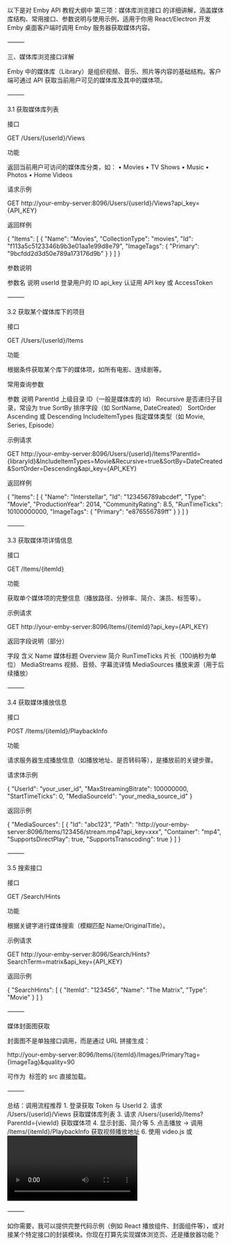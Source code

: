 以下是对 Emby API 教程大纲中 第三项：媒体库浏览接口 的详细讲解，涵盖媒体库结构、常用接口、参数说明与使用示例，适用于你用 React/Electron 开发 Emby 桌面客户端时调用 Emby 服务器获取媒体内容。

⸻

三、媒体库浏览接口详解

Emby 中的媒体库（Library）是组织视频、音乐、照片等内容的基础结构。客户端可通过 API 获取当前用户可见的媒体库及其中的媒体项。

⸻

3.1 获取媒体库列表

接口

GET /Users/{userId}/Views

功能

返回当前用户可访问的媒体库分类，如：
	•	Movies
	•	TV Shows
	•	Music
	•	Photos
	•	Home Videos

请求示例

GET http://your-emby-server:8096/Users/{userId}/Views?api_key={API_KEY}

返回样例

{
  "Items": [
    {
      "Name": "Movies",
      "CollectionType": "movies",
      "Id": "f113a5c5123346b9b3e01aa1e99d8e79",
      "ImageTags": {
        "Primary": "9bcfdd2d3d50e789a173176d9b"
      }
    }
  ]
}

参数说明

参数名	说明
userId	登录用户的 ID
api_key	认证用 API key 或 AccessToken



⸻

3.2 获取某个媒体库下的项目

接口

GET /Users/{userId}/Items

功能

根据条件获取某个库下的媒体项，如所有电影、连续剧等。

常用查询参数

参数	说明
ParentId	上级目录 ID（一般是媒体库的 Id）
Recursive	是否递归子目录，常设为 true
SortBy	排序字段（如 SortName, DateCreated）
SortOrder	Ascending 或 Descending
IncludeItemTypes	指定媒体类型（如 Movie, Series, Episode）

示例请求

GET http://your-emby-server:8096/Users/{userId}/Items?ParentId={libraryId}&IncludeItemTypes=Movie&Recursive=true&SortBy=DateCreated&SortOrder=Descending&api_key={API_KEY}

返回样例

{
  "Items": [
    {
      "Name": "Interstellar",
      "Id": "123456789abcdef",
      "Type": "Movie",
      "ProductionYear": 2014,
      "CommunityRating": 8.5,
      "RunTimeTicks": 10100000000,
      "ImageTags": {
        "Primary": "e876556789ff"
      }
    }
  ]
}



⸻

3.3 获取媒体项详情信息

接口

GET /Items/{itemId}

功能

获取单个媒体项的完整信息（播放路径、分辨率、简介、演员、标签等）。

示例请求

GET http://your-emby-server:8096/Items/{itemId}?api_key={API_KEY}

返回字段说明（部分）

字段	含义
Name	媒体标题
Overview	简介
RunTimeTicks	片长（100纳秒为单位）
MediaStreams	视频、音频、字幕流详情
MediaSources	播放来源（用于后续播放）



⸻

3.4 获取媒体播放信息

接口

POST /Items/{itemId}/PlaybackInfo

功能

请求服务器生成播放信息（如播放地址、是否转码等），是播放前的关键步骤。

请求体示例

{
  "UserId": "your_user_id",
  "MaxStreamingBitrate": 100000000,
  "StartTimeTicks": 0,
  "MediaSourceId": "your_media_source_id"
}

返回示例

{
  "MediaSources": [
    {
      "Id": "abc123",
      "Path": "http://your-emby-server:8096/Items/123456/stream.mp4?api_key=xxx",
      "Container": "mp4",
      "SupportsDirectPlay": true,
      "SupportsTranscoding": true
    }
  ]
}



⸻

3.5 搜索接口

接口

GET /Search/Hints

功能

根据关键字进行媒体搜索（模糊匹配 Name/OriginalTitle）。

示例请求

GET http://your-emby-server:8096/Search/Hints?SearchTerm=matrix&api_key={API_KEY}

返回示例

{
  "SearchHints": [
    {
      "ItemId": "123456",
      "Name": "The Matrix",
      "Type": "Movie"
    }
  ]
}



⸻

媒体封面图获取

封面图不是单独接口调用，而是通过 URL 拼接生成：

http://your-emby-server:8096/Items/{itemId}/Images/Primary?tag={ImageTag}&quality=90

可作为 <img> 标签的 src 直接加载。

⸻

总结：调用流程推荐
	1.	登录获取 Token 与 UserId
	2.	请求 /Users/{userId}/Views 获取媒体库列表
	3.	请求 /Users/{userId}/Items?ParentId={viewId} 获取媒体项
	4.	显示封面、简介等
	5.	点击播放 → 调用 /Items/{itemId}/PlaybackInfo 获取视频播放地址
	6.	使用 video.js 或 <video> 标签播放返回的链接

⸻

如你需要，我可以提供完整代码示例（例如 React 播放组件、封面组件等），或对接某个特定接口的封装模块。你现在打算先实现媒体浏览页、还是播放器功能？